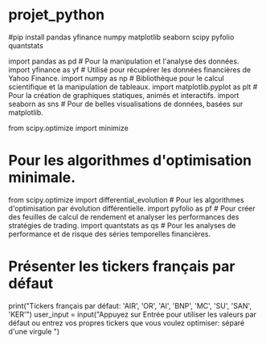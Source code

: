 # projet_python

#pip install pandas yfinance numpy matplotlib seaborn scipy pyfolio quantstats

import pandas as pd  # Pour la manipulation et l'analyse des données.
import yfinance as yf  # Utilisé pour récupérer les données financières de Yahoo Finance.
import numpy as np  # Bibliothèque pour le calcul scientifique et la manipulation de tableaux.
import matplotlib.pyplot as plt  # Pour la création de graphiques statiques, animés et interactifs.
import seaborn as sns  # Pour de belles visualisations de données, basées sur matplotlib.

from scipy.optimize import minimize  

# Pour les algorithmes d'optimisation minimale.
from scipy.optimize import differential_evolution  # Pour les algorithmes d'optimisation par évolution différentielle.
import pyfolio as pf  # Pour créer des feuilles de calcul de rendement et analyser les performances des stratégies de trading.
import quantstats as qs  # Pour les analyses de performance et de risque des séries temporelles financières.



# Présenter les tickers français par défaut
print("Tickers français par défaut: 'AIR', 'OR', 'AI', 'BNP', 'MC', 'SU', 'SAN', 'KER'")
user_input = input("Appuyez sur Entrée pour utiliser les valeurs par défaut ou entrez vos propres tickers que vous voulez optimiser: séparé d'une virgule ")

